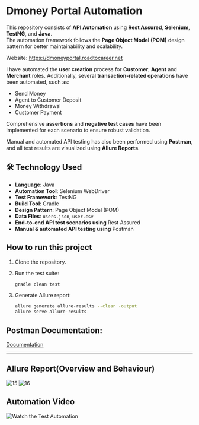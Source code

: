 # Dmoney Portal Automation 

This repository consists of **API Automation** using **Rest Assured**, **Selenium**, **TestNG**, and **Java**.  
The automation framework follows the **Page Object Model (POM)** design pattern for better maintainability and scalability.

Website: https://dmoneyportal.roadtocareer.net

I have automated the **user creation** process for **Customer**, **Agent** and **Merchant** roles. Additionally, several **transaction-related operations** have been automated, such as:
- Send Money  
- Agent to Customer Deposit  
- Money Withdrawal  
- Customer Payment  

Comprehensive **assertions** and **negative test cases** have been implemented for each scenario to ensure robust validation.

Manual and automated API testing has also been performed using **Postman**, and all test results are visualized using **Allure Reports**.


## 🛠 Technology Used

* **Language**: Java
* **Automation Tool**: Selenium WebDriver
* **Test Framework**: TestNG
* **Build Tool**: Gradle
* **Design Pattern**: Page Object Model (POM)
* **Data Files**: `users.json`, `user.csv`
* **End-to-end API test scenarios using** Rest Assured
* **Manual & automated API testing using** Postman

## How to run this project
1. Clone the repository.
   
2. Run the test suite:

   ```bash
   gradle clean test
   
3. Generate Allure report:

   ```bash
   allure generate allure-results --clean -output 
   allure serve allure-results
   ```
## Postman Documentation: 
[Documentation](https://documenter.getpostman.com/view/24475549/2sB2qi9yKq)


---
## Allure Report(Overview and Behaviour)
![15](https://github.com/user-attachments/assets/0649d0cd-9221-4d6b-9db1-2370ebcda97c)
![16](https://github.com/user-attachments/assets/ee81740f-c1c3-4e54-afef-9d0656dd889c)


## Automation Video

![Watch the Test Automation](https://github.com/user-attachments/assets/3d8609c3-04aa-4169-bc5e-1d3bf44403df)


